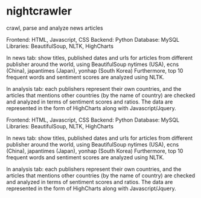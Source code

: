 # nightcrawler
crawl, parse and analyze news articles

Frontend: HTML, Javascript, CSS Backend: Python Database: MySQL Libraries: BeautifulSoup, NLTK, HighCharts

In news tab: show titles, published dates and urls for articles from different publisher around the world, using BeautifulSoup nytimes (USA), ecns (China), japantimes (Japan), yonhap (South Korea) Furthermore, top 10 frequent words and sentiment scores are analyzed using NLTK.

In analysis tab: each publishers represent their own countries, and the articles that mentions other countries (by the name of country) are checked and analyzed in terms of sentiment scores and ratios. The data are represented in the form of HighCharts along with Javascript/Jquery.

Frontend: HTML, Javascript, CSS
Backend: Python
Database: MySQL
Libraries: BeautifulSoup, NLTK, HighCharts

In news tab: show titles, published dates and urls for articles from different publisher around the world, using BeautifulSoup
nytimes (USA), ecns (China), japantimes (Japan), yonhap (South Korea)
Furthermore, top 10 frequent words and sentiment scores are analyzed using NLTK.

In analysis tab: each publishers represent their own countries, and the articles that mentions other countries (by the name of country) are checked and analyzed in terms of sentiment scores and ratios.
The data are represented in the form of HighCharts along with Javascript/Jquery.
